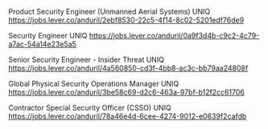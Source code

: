 Product Security Engineer (Unmanned Aerial Systems) UNIQ https://jobs.lever.co/anduril/2ebf8530-22c5-4f14-8c02-5201edf76de9

Security Engineer UNIQ https://jobs.lever.co/anduril/0a9f3d4b-c9c2-4c79-a7ac-54a14e23e5a5

Senior Security Engineer - Insider Threat UNIQ https://jobs.lever.co/anduril/4a560850-cd3f-4bb8-ac3c-bb79aa24808f

Global Physical Security Operations Manager UNIQ https://jobs.lever.co/anduril/3be58c69-d2c6-463a-97bf-b12f2cc61706

Contractor Special Security Officer (CSSO) UNIQ https://jobs.lever.co/anduril/78a46e4d-6cee-4274-9012-e0639f2cafdb

